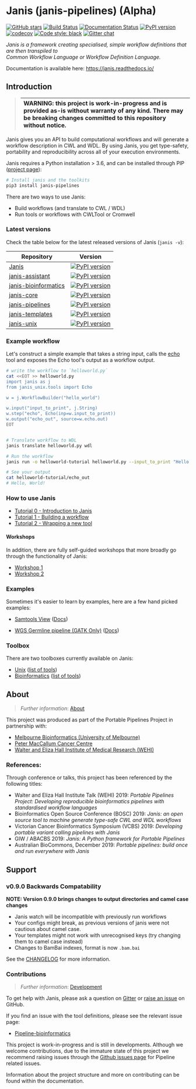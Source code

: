 # Janis (janis-pipelines) (Alpha)


[![GitHub stars](https://img.shields.io/github/stars/PMCC-BioinformaticsCore/janis.svg?style=social)](https://github.com/PMCC-BioinformaticsCore/janis) [![Build Status](https://travis-ci.org/PMCC-BioinformaticsCore/janis.svg?branch=master)](https://travis-ci.org/PMCC-BioinformaticsCore/janis)  [![Documentation Status](https://readthedocs.org/projects/janis/badge/?version=latest)](https://janis.readthedocs.io/en/latest/?badge=latest)  [![PyPI version](https://badge.fury.io/py/janis-pipelines.svg)](https://badge.fury.io/py/janis-pipelines)  [![codecov](https://codecov.io/gh/PMCC-BioinformaticsCore/janis/branch/master/graph/badge.svg)](https://codecov.io/gh/PMCC-BioinformaticsCore/janis) [![Code style: black](https://img.shields.io/badge/code%20style-black-000000.svg)](https://github.com/ambv/black) [![Gitter chat](https://badges.gitter.im/janis-pipelines.png)](https://gitter.im/janis-pipelines/community)
  
_Janis is a framework creating specialised, simple workflow definitions that are then transpiled to   
Common Workflow Language or Workflow Definition Language._  
  
Documentation is available here: https://janis.readthedocs.io/

## Introduction  

>| WARNING: this project is work-in-progress and is provided as-is without warranty of any kind. There may be breaking changes committed to this repository without notice. |
>|:--------------------------------------------------------------------------------------------------------------------------------------------------------------------------|


Janis gives you an API to build computational workflows and will generate
a workflow description in CWL and WDL. By using Janis, you get type-safety,
portability and reproducibility across all of your execution environments.


Janis requires a Python installation > 3.6, and can be installed through PIP 
([project page](https://pypi.org/project/janis-pipelines/)):  
  
```bash
# Install janis and the toolkits
pip3 install janis-pipelines 
```

There are two ways to use Janis:

- Build workflows (and translate to CWL / WDL)
- Run tools or workflows with CWLTool or Cromwell

### Latest versions

Check the table below for the latest released versions of Janis (`janis -v`):

| Repository 	|   Version  	|
|------------	|:----------:	|
| [Janis](https://github.com/PMCC-BioinformaticsCore/janis) | [![PyPI version](https://badge.fury.io/py/janis-pipelines.svg)](https://badge.fury.io/py/janis-pipelines) |
| [janis-assistant](https://github.com/PMCC-BioinformaticsCore/janis-assistant) | [![PyPI version](https://badge.fury.io/py/janis-pipelines.runner.svg)](https://badge.fury.io/py/janis-pipelines.runner) |
| [janis-bioinformatics](https://github.com/PMCC-BioinformaticsCore/janis-bioinformatics) | [![PyPI version](https://badge.fury.io/py/janis-pipelines.bioinformatics.svg)](https://badge.fury.io/py/janis-pipelines.bioinformatics) |
| [janis-core](https://github.com/PMCC-BioinformaticsCore/janis-core) | [![PyPI version](https://badge.fury.io/py/janis-pipelines.core.svg)](https://badge.fury.io/py/janis-pipelines.core) |
| [janis-pipelines](https://github.com/PMCC-BioinformaticsCore/janis-pipelines) | [![PyPI version](https://badge.fury.io/py/janis-pipelines.pipelines.svg)](https://badge.fury.io/py/janis-pipelines.pipelines) |
| [janis-templates](https://github.com/PMCC-BioinformaticsCore/janis-templates) | [![PyPI version](https://badge.fury.io/py/janis-pipelines.templates.svg)](https://badge.fury.io/py/janis-pipelines.templates) |
| [janis-unix](https://github.com/PMCC-BioinformaticsCore/janis-unix) | [![PyPI version](https://badge.fury.io/py/janis-pipelines.unix.svg)](https://badge.fury.io/py/janis-pipelines.unix) |


### Example workflow

  
Let's construct a simple example that takes a string input, calls the 
[echo](https://janis.readthedocs.io/en/latest/tools/unix/echo.html) tool and exposes the 
Echo tool's output as a workflow output. 


  
```bash
# write the workflow to `helloworld.py`
cat <<EOT >> helloworld.py
import janis as j
from janis_unix.tools import Echo

w = j.WorkflowBuilder("hello_world")

w.input("input_to_print", j.String)
w.step("echo", Echo(inp=w.input_to_print))
w.output("echo_out", source=w.echo.out)
EOT


# Translate workflow to WDL
janis translate helloworld.py wdl

# Run the workflow
janis run -o helloworld-tutorial helloworld.py --input_to_print "Hello, World!"

# See your output
cat helloworld-tutorial/echo_out
# Hello, World!
```

  
### How to use Janis

- [Tutorial 0 - Introduction to Janis](https://janis.readthedocs.io/en/latest/tutorials/tutorial0.html)
- [Tutorial 1 - Building a workflow](https://janis.readthedocs.io/en/latest/tutorials/tutorial1.html)
- [Tutorial 2 - Wrapping a new tool](https://janis.readthedocs.io/en/latest/tutorials/tutorial2.html)


#### Workshops

In addition, there are fully self-guided workshops that more broadly go through the functionality of Janis:

- [Workshop 1](https://github.com/PMCC-BioinformaticsCore/janis-workshops/tree/master/workshop1)
- [Workshop 2](https://github.com/PMCC-BioinformaticsCore/janis-workshops/tree/master/workshop2)

### Examples

Sometimes it's easier to learn by examples, here are a few hand picked examples:

- [Samtools View](https://github.com/PMCC-BioinformaticsCore/janis-bioinformatics/blob/master/janis_bioinformatics/tools/samtools/view/base.py) ([Docs](https://janis.readthedocs.io/en/latest/tools/bioinformatics/samtools/samtoolsview.html))

- [WGS Germline pipeline (GATK Only)](https://github.com/PMCC-BioinformaticsCore/janis-pipelines/blob/master/janis_pipelines/wgs_germline_gatk/wgsgermlinegatk.py) ([Docs](https://janis.readthedocs.io/en/latest/pipelines/wgsgermlinegatk.html))


### Toolbox

There are two toolboxes currently available on Janis:

- [Unix](https://github.com/PMCC-BioinformaticsCore/janis-unix) ([list of tools](https://janis.readthedocs.io/en/latest/tools/bioinformatics/index.html))
- [Bioinformatics](https://github.com/PMCC-BioinformaticsCore/janis-bioinformatics) ([list of tools](https://janis.readthedocs.io/en/latest/tools/unix/index.html))



## About  
  
> _Further information_: [About](https://janis.readthedocs.io/en/latest/about.html)   
  
This project was produced as part of the Portable Pipelines Project in partnership with:    
- [Melbourne Bioinformatics (University of Melbourne) ](https://www.melbournebioinformatics.org.au/)    
- [Peter MacCallum Cancer Centre](https://www.petermac.org/)    
- [Walter and Eliza Hall Institute of Medical Research (WEHI) ](https://www.wehi.edu.au/)    

### References:

Through conference or talks, this project has been referenced by the following titles:

- Walter and Eliza Hall Institute Talk (WEHI) 2019: _Portable Pipelines Project: Developing reproducible bioinformatics pipelines with standardised workflow languages_
- Bioinformatics Open Source Conference (BOSC) 2019: _Janis: an open source tool to machine generate type-safe CWL and WDL workflows_
- Victorian Cancer Bioinformatics Symposium (VCBS) 2019: _Developing portable variant calling pipelines with Janis_
- GIW / ABACBS 2019: _Janis: A Python framework for Portable Pipelines_
- Australian BioCommons, December 2019: _Portable pipelines: build once and run everywhere with Janis_
  
  
## Support  

### v0.9.0 Backwards Compatability

**NOTE: Version 0.9.0 brings changes to output directories and camel case changes**

- Janis watch will be incompatible with previously run workflows
- Your configs might break, as previous versions of janis were not cautious about camel case.
- Your templates might not work with unrecognised keys (try changing them to camel case instead)
- Changes to BamBai indexes, format is now `.bam.bai`

See the [CHANGELOG](https://github.com/PMCC-BioinformaticsCore/janis/blob/master/CHANGELOG.md)
for more information.


### Contributions
  
> _Further information_: [Development](https://janis.readthedocs.io/en/latest/development/)  
  
To get help with Janis, please ask a question on [Gitter](ttps://gitter.im/janis-pipelines/community) or 
[raise an issue](https://github.com/PMCC-BioinformaticsCore/janis/issues) on GitHub.

If you find an issue with the tool definitions, please see the relevant issue page:

- [Pipeline-bioinformatics](https://github.com/PMCC-BioinformaticsCore/janis-bioinformatics/issues)

This project is work-in-progress and is still in developments. Although we welcome contributions,
due to the immature state of this project we recommend raising issues through the
[Github issues page](https://github.com/PMCC-BioinformaticsCore/janis/issues) for Pipeline related issues.

Information about the project structure and more on contributing can be found within the documentation.
